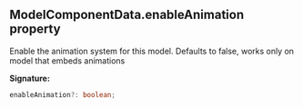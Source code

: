 
## ModelComponentData.enableAnimation property

Enable the animation system for this model. Defaults to false, works only on model that embeds animations

**Signature:**

```typescript
enableAnimation?: boolean;
```

